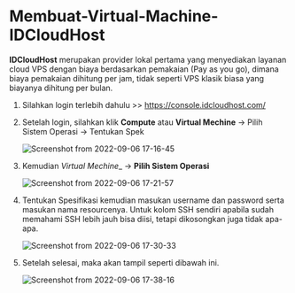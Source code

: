 # Membuat-Virtual-Machine-IDCloudHost

__IDCloudHost__ merupakan provider lokal pertama yang menyediakan layanan cloud VPS dengan biaya berdasarkan pemakaian (Pay as you go), dimana biaya pemakaian dihitung per jam, tidak seperti VPS klasik biasa yang biayanya dihitung per bulan.

1. Silahkan login terlebih dahulu >> https://console.idcloudhost.com/

2. Setelah login, silahkan klik __Compute__ atau __Virtual Mechine__ -> Pilih Sistem Operasi -> Tentukan Spek 

   ![Screenshot from 2022-09-06 17-16-45](https://user-images.githubusercontent.com/40049149/188613957-e8a9f529-a7e7-4a8d-a722-c9f063c7fc24.png)

3. Kemudian _Virtual Mechine__ -> __Pilih Sistem Operasi__

   ![Screenshot from 2022-09-06 17-21-57](https://user-images.githubusercontent.com/40049149/188612318-7e1cb90f-8d41-4574-88dc-bf8eaf8db76b.png)

4. Tentukan Spesifikasi kemudian masukan username dan password serta masukan nama resourcenya. Untuk kolom SSH sendiri apabila sudah memahami SSH lebih jauh bisa diisi, tetapi dikosongkan juga tidak apa-apa.

   ![Screenshot from 2022-09-06 17-30-33](https://user-images.githubusercontent.com/40049149/188613437-b345c6dd-b55c-4bec-bd9a-8c85d4f95bd9.png)

5. Setelah selesai, maka akan tampil seperti dibawah ini.

   ![Screenshot from 2022-09-06 17-38-16](https://user-images.githubusercontent.com/40049149/188620762-a9438522-41da-4717-8328-2f24856f320f.png)





































